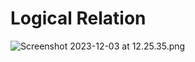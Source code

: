 # Logical Relation
![Screenshot 2023-12-03 at 12.25.35.png](..%2FScreenshot%202023-12-03%20at%2012.25.35.png)